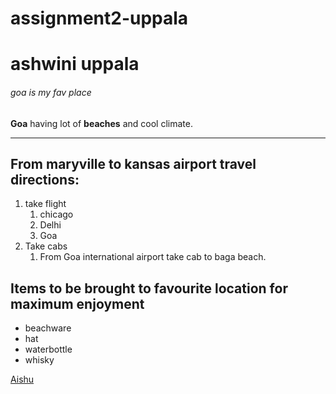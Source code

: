 # assignment2-uppala
# ashwini uppala
###### goa is my fav place
**Goa** having lot of **beaches** and cool climate.
* * *
## From maryville to kansas airport travel directions:
1. take flight
    1. chicago
    2. Delhi
    3. Goa
2. Take cabs
    1. From Goa international airport take cab to baga beach.
## Items to be brought to favourite location for maximum enjoyment
- beachware
- hat
- waterbottle
- whisky

[Aishu](AboutMe.md)





